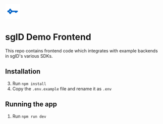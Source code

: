 ![](sgid-logo.png)

# sgID Demo Frontend

This repo contains frontend code which integrates with example backends in sgID's various SDKs.

## Installation

3. Run `npm install`
4. Copy the `.env.example` file and rename it as `.env`

## Running the app

1. Run `npm run dev`
